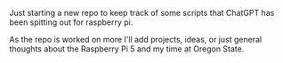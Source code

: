 Just starting a new repo to keep track of some scripts that ChatGPT has been spitting out for raspberry pi.

As the repo is worked on more I'll add projects, ideas, or just general thoughts about the Raspberry Pi 5 and my time at Oregon State.
